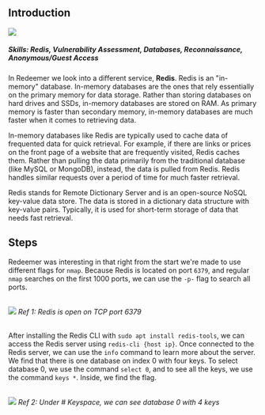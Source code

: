 ## Introduction
<img src="https://i.imgur.com/eUAp5Rf.png">
<br>

##### Skills: Redis, Vulnerability Assessment, Databases, Reconnaissance, Anonymous/Guest Access

In Redeemer we look into a different service, **Redis**. Redis is an "in-memory" database. In-memory databases are the ones that rely essentially on the primary memory for data storage. Rather than storing databases on hard drives and SSDs, in-memory databases are stored on RAM. As primary memory is faster than secondary memory, in-memory databases are much faster when it comes to retrieving data.

In-memory databases like Redis are typically used to cache data of frequented data for quick retrieval. For example, if there are links or prices on the front page of a website that are frequently visited, Redis caches them. Rather than pulling the data primarily from the traditional database (like MySQL or MongoDB), instead, the data is pulled from Redis. Redis handles similar requests over a period of time for much faster retrieval.

Redis stands for Remote Dictionary Server and is an open-source NoSQL key-value data store. The data is stored in a dictionary data structure with key-value pairs. Typically, it is used for short-term storage of data that needs fast retrieval.

## Steps
Redeemer was interesting in that right from the start we're made to use different flags for `nmap`. Because Redis is located on port `6379`, and regular `nmap` searches on the first 1000 ports, we can use the `-p-` flag to search all ports.

<br>
<img src="https://i.imgur.com/fefTIJi.png">
<i>Ref 1: Redis is open on TCP port 6379</i>
<br><br>

After installing the Redis CLI with `sudo apt install redis-tools`, we can access the Redis server using `redis-cli {host ip}`. Once connected to the Redis server, we can use the `info` command to learn more about the server. We find that there is one database on index 0 with four keys. To select database 0, we use the command `select 0`, and to see all the keys, we use the command `keys *`. Inside, we find the flag. 

<br>
<img src="https://i.imgur.com/yTLDfaB.png">
<i>Ref 2: Under # Keyspace, we can see database 0 with 4 keys</i>
<br><br>



